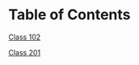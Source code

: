 # Table of Contents

[Class 102](https://edstaehle.github.io/Reading-Notes/class102notes)

[Class 201]()
